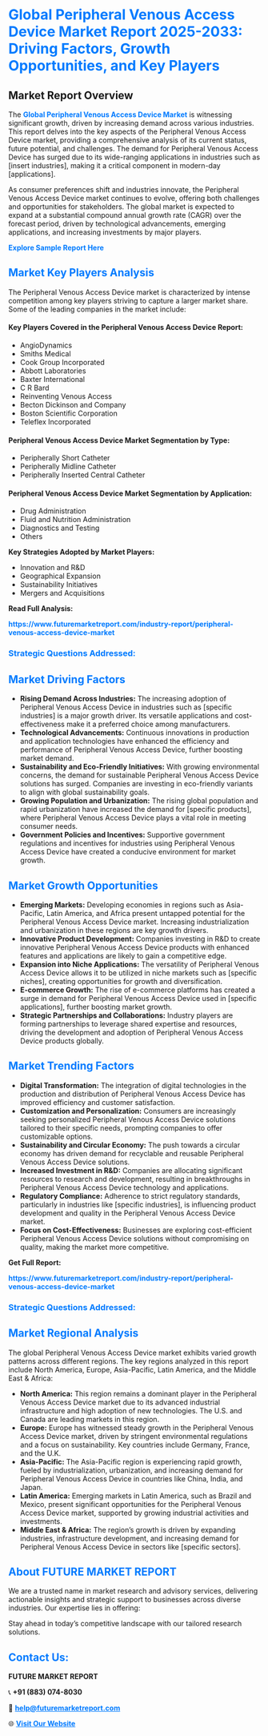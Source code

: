 <h1 style="color: #007BFF;">Global Peripheral Venous Access Device Market Report 2025-2033: Driving Factors, Growth Opportunities, and Key Players</h1>

<section id="overview">
<h2>Market Report Overview</h2>
<p>The <a href="https://www.futuremarketreport.com/industry-report/peripheral-venous-access-device-market" style="color: #007BFF; text-decoration: none;"><strong>Global Peripheral Venous Access Device Market</strong></a> is witnessing significant growth, driven by increasing demand across various industries. This report delves into the key aspects of the Peripheral Venous Access Device market, providing a comprehensive analysis of its current status, future potential, and challenges. The demand for Peripheral Venous Access Device has surged due to its wide-ranging applications in industries such as [insert industries], making it a critical component in modern-day [applications].</p>
<p>As consumer preferences shift and industries innovate, the Peripheral Venous Access Device market continues to evolve, offering both challenges and opportunities for stakeholders. The global market is expected to expand at a substantial compound annual growth rate (CAGR) over the forecast period, driven by technological advancements, emerging applications, and increasing investments by major players.</p>
</section>

<section id="overview">
<p><a href="https://www.futuremarketreport.com/request-sample/reportId=78240" style="color: #007BFF; text-decoration: none;"><strong>Explore Sample Report Here</strong></a></p>
</section>

<section id="key-players">
<h2 style="color: #007BFF;">Market Key Players Analysis</h2>
<p>The Peripheral Venous Access Device market is characterized by intense competition among key players striving to capture a larger market share. Some of the leading companies in the market include:</p>
<h4>Key Players Covered in the Peripheral Venous Access Device Report:</h4>
<ul><li>AngioDynamics</li><li>Smiths Medical</li><li>Cook Group Incorporated</li><li>Abbott Laboratories</li><li>Baxter International</li><li>C R Bard</li><li>Reinventing Venous Access</li><li>Becton Dickinson and Company</li><li>Boston Scientific Corporation</li><li>Teleflex Incorporated</li></ul>
<h4>Peripheral Venous Access Device Market Segmentation by Type:</h4>
<ul><li>Peripherally Short Catheter</li><li>Peripherally Midline Catheter</li><li>Peripherally Inserted Central Catheter</li></ul>

<h4>Peripheral Venous Access Device Market Segmentation by Application:</h4>
<ul><li>Drug Administration</li><li>Fluid and Nutrition Administration</li><li>Diagnostics and Testing</li><li>Others</li></ul>
<p><strong>Key Strategies Adopted by Market Players:</strong></p>
<ul>
<li>Innovation and R&D</li>
<li>Geographical Expansion</li>
<li>Sustainability Initiatives</li>
<li>Mergers and Acquisitions</li>
</ul>
</section>

<section>
<p><strong>Read Full Analysis: </strong></p><a href="https://www.futuremarketreport.com/industry-report/peripheral-venous-access-device-market" style="color: #007BFF; text-decoration: none;"><strong>https://www.futuremarketreport.com/industry-report/peripheral-venous-access-device-market</strong></a>
<h3 style="color: #007BFF;">Strategic Questions Addressed:</h3>
</section>

<section id="driving-factors">
<h2 style="color: #007BFF;">Market Driving Factors</h2>
<ul>
<li><strong>Rising Demand Across Industries:</strong> The increasing adoption of Peripheral Venous Access Device in industries such as [specific industries] is a major growth driver. Its versatile applications and cost-effectiveness make it a preferred choice among manufacturers.</li>
<li><strong>Technological Advancements:</strong> Continuous innovations in production and application technologies have enhanced the efficiency and performance of Peripheral Venous Access Device, further boosting market demand.</li>
<li><strong>Sustainability and Eco-Friendly Initiatives:</strong> With growing environmental concerns, the demand for sustainable Peripheral Venous Access Device solutions has surged. Companies are investing in eco-friendly variants to align with global sustainability goals.</li>
<li><strong>Growing Population and Urbanization:</strong> The rising global population and rapid urbanization have increased the demand for [specific products], where Peripheral Venous Access Device plays a vital role in meeting consumer needs.</li>
<li><strong>Government Policies and Incentives:</strong> Supportive government regulations and incentives for industries using Peripheral Venous Access Device have created a conducive environment for market growth.</li>
</ul>
</section>

<section id="growth-opportunities">
<h2 style="color: #007BFF;">Market Growth Opportunities</h2>
<ul>
<li><strong>Emerging Markets:</strong> Developing economies in regions such as Asia-Pacific, Latin America, and Africa present untapped potential for the Peripheral Venous Access Device market. Increasing industrialization and urbanization in these regions are key growth drivers.</li>
<li><strong>Innovative Product Development:</strong> Companies investing in R&D to create innovative Peripheral Venous Access Device products with enhanced features and applications are likely to gain a competitive edge.</li>
<li><strong>Expansion into Niche Applications:</strong> The versatility of Peripheral Venous Access Device allows it to be utilized in niche markets such as [specific niches], creating opportunities for growth and diversification.</li>
<li><strong>E-commerce Growth:</strong> The rise of e-commerce platforms has created a surge in demand for Peripheral Venous Access Device used in [specific applications], further boosting market growth.</li>
<li><strong>Strategic Partnerships and Collaborations:</strong> Industry players are forming partnerships to leverage shared expertise and resources, driving the development and adoption of Peripheral Venous Access Device products globally.</li>
</ul>
</section>

<section id="trending-factors">
<h2 style="color: #007BFF;">Market Trending Factors</h2>
<ul>
<li><strong>Digital Transformation:</strong> The integration of digital technologies in the production and distribution of Peripheral Venous Access Device has improved efficiency and customer satisfaction.</li>
<li><strong>Customization and Personalization:</strong> Consumers are increasingly seeking personalized Peripheral Venous Access Device solutions tailored to their specific needs, prompting companies to offer customizable options.</li>
<li><strong>Sustainability and Circular Economy:</strong> The push towards a circular economy has driven demand for recyclable and reusable Peripheral Venous Access Device solutions.</li>
<li><strong>Increased Investment in R&D:</strong> Companies are allocating significant resources to research and development, resulting in breakthroughs in Peripheral Venous Access Device technology and applications.</li>
<li><strong>Regulatory Compliance:</strong> Adherence to strict regulatory standards, particularly in industries like [specific industries], is influencing product development and quality in the Peripheral Venous Access Device market.</li>
<li><strong>Focus on Cost-Effectiveness:</strong> Businesses are exploring cost-efficient Peripheral Venous Access Device solutions without compromising on quality, making the market more competitive.</li>
</ul>
</section>

<section>
<p><strong>Get Full Report: </strong></p><a href="https://www.futuremarketreport.com/industry-report/peripheral-venous-access-device-market" style="color: #007BFF; text-decoration: none;"><strong>https://www.futuremarketreport.com/industry-report/peripheral-venous-access-device-market</strong></a>
<h3 style="color: #007BFF;">Strategic Questions Addressed:</h3>
</section>


<section id="regional-analysis">
<h2 style="color: #007BFF;">Market Regional Analysis</h2>
<p>The global Peripheral Venous Access Device market exhibits varied growth patterns across different regions. The key regions analyzed in this report include North America, Europe, Asia-Pacific, Latin America, and the Middle East & Africa:</p>
<ul>
<li><strong>North America:</strong> This region remains a dominant player in the Peripheral Venous Access Device market due to its advanced industrial infrastructure and high adoption of new technologies. The U.S. and Canada are leading markets in this region.</li>
<li><strong>Europe:</strong> Europe has witnessed steady growth in the Peripheral Venous Access Device market, driven by stringent environmental regulations and a focus on sustainability. Key countries include Germany, France, and the U.K.</li>
<li><strong>Asia-Pacific:</strong> The Asia-Pacific region is experiencing rapid growth, fueled by industrialization, urbanization, and increasing demand for Peripheral Venous Access Device in countries like China, India, and Japan.</li>
<li><strong>Latin America:</strong> Emerging markets in Latin America, such as Brazil and Mexico, present significant opportunities for the Peripheral Venous Access Device market, supported by growing industrial activities and investments.</li>
<li><strong>Middle East & Africa:</strong> The region’s growth is driven by expanding industries, infrastructure development, and increasing demand for Peripheral Venous Access Device in sectors like [specific sectors].</li>
</ul>
</section>

<footer>
<h2 style="color: #007BFF;">About FUTURE MARKET REPORT</h2>
<p>We are a trusted name in market research and advisory services, delivering actionable insights and strategic support to businesses across diverse industries. Our expertise lies in offering:</p>

<p>Stay ahead in today’s competitive landscape with our tailored research solutions.</p>

<h2 style="color: #007BFF;">Contact Us:</h2>
<p><strong>FUTURE MARKET REPORT</strong></p>
<p>📞 <strong>+91 (883) 074-8030</strong></p>
<p>📧 <strong><a href="mailto:help@futuremarketreport.com" style="color: #007BFF;">help@futuremarketreport.com</a></strong></p>
<p>🌐 <strong><a href="https://www.futuremarketreport.com/" style="color: #007BFF;">Visit Our Website</a></strong></p>
</footer>
